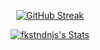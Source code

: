 <div align=center>
 
[![GitHub Streak](https://streak-stats.demolab.com/?user=DenverCoder1&theme=dark)](https://git.io/streak-stats)

[![fkstndnjs's Stats](https://github-readme-stats.vercel.app/api?username=fkstndnjs&show_icons=true&theme=onedark)](https://github.com/fkstndnjs?tab=repositories)
 
</div>
